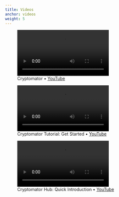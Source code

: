 ```yaml
---
title: Videos
anchor: videos
weight: 5
---
```

<div class="flex flex-wrap -mx-3">
  <div class="w-full px-3 lg:w-1/2">
    <figure class="rounded shadow bg-white text-center p-2">
      <div class="relative mb-2">
        <video controls class="w-full h-auto">
          <source src="https://static.cryptomator.org/desktop/get-started.mp4" type="video/mp4">
        </video>
      </div>
      <figcaption>Cryptomator • <a href="https://www.youtube.com/watch?v=oIv0n4MYgdw" target="blank">YouTube</a></figcaption>
    </figure>
  </div>
  <div class="w-full px-3 lg:w-1/2">
    <figure class="rounded shadow bg-white text-center p-2">
      <div class="relative mb-2">
        <video controls class="w-full h-auto">
          <source src="https://static.cryptomator.org/desktop/tutorial-de.mp4" type="video/mp4">
        </video>
      </div>
      <figcaption>Cryptomator Tutorial: Get Started • <a href="https://www.youtube.com/watch?v=g9A0zihHZ14" target="blank">YouTube</a></figcaption>
    </figure>
  </div>
  <div class="w-full px-3 lg:w-1/2">
    <figure class="rounded shadow bg-white text-center p-2">
      <div class="relative mb-2">
        <video controls class="w-full h-auto">
          <source src="https://static.cryptomator.org/hub/quick-introduction.mp4" type="video/mp4">
        </video>
      </div>
      <figcaption>Cryptomator Hub: Quick Introduction • <a href="https://www.youtube.com/watch?v=D14fzrsPCxY" target="blank">YouTube</a></figcaption>
    </figure>
  </div>
</div>
